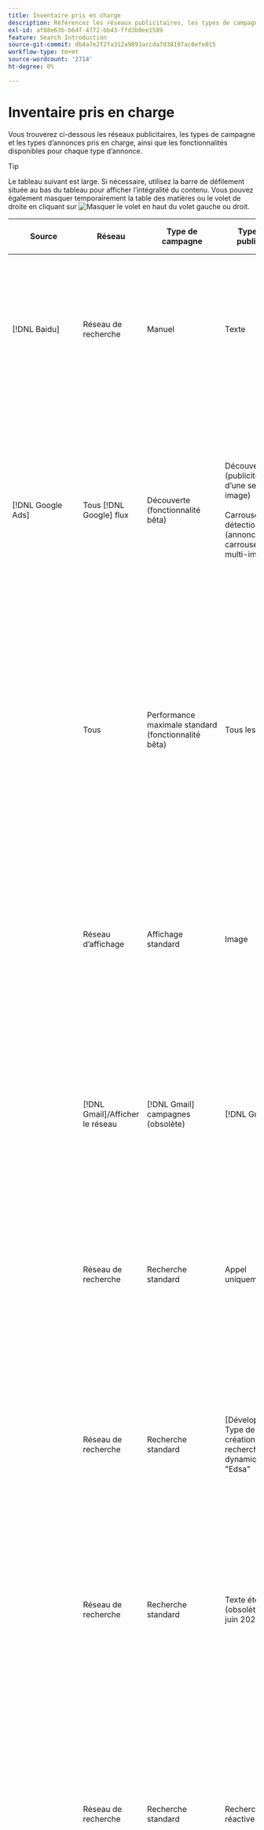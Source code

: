```yaml
---
title: Inventaire pris en charge
description: Référencez les réseaux publicitaires, les types de campagne et les types d’annonces pris en charge.
exl-id: af88e63b-b64f-4772-bb43-ffd3b0ee1589
feature: Search Introduction
source-git-commit: db4a7e2f2fa312a9091accda7d38197ac0efe015
workflow-type: tm+mt
source-wordcount: '2714'
ht-degree: 0%

---
```


# Inventaire pris en charge

Vous trouverez ci-dessous les réseaux publicitaires, les types de campagne et les types d’annonces pris en charge, ainsi que les fonctionnalités disponibles pour chaque type d’annonce.

>[!TIP]
>
>Le tableau suivant est large. Si nécessaire, utilisez la barre de défilement située au bas du tableau pour afficher l’intégralité du contenu. Vous pouvez également masquer temporairement la table des matières ou le volet de droite en cliquant sur ![Masquer le volet](/help/search-social-commerce/assets/hide-pane.png "Masquer le volet") en haut du volet gauche ou droit.

| Source | Réseau | Type de campagne | Type de publicité | Synchronisation et affichage | Créer/modifier | Suivi[^1] | Optimiser | Rapport[^2] | Assistance Adobe Analytics[^3] |
|----|----|----|----|----|----|----|----|----|----|
| [!DNL Baidu] | Réseau de recherche | Manuel | Texte | Automatique via l’API | Utilisation [vues de gestion de campagne](/help/search-social-commerce/campaign-management/campaigns/campaign-management-options.md) et [bulles](/help/search-social-commerce/campaign-management/bulksheets/bulksheet-about.md) | Oui | Campagnes avec stratégie d&#39;offre CPC manuelle uniquement | Données au niveau de la publicité | Données Analytics dans Search, Social et Commerce<br><br>Données au niveau des publicités de Search, Social, &amp; Commerce vers Analytics |
| [!DNL Google Ads] | Tous [!DNL Google] flux | Découverte (fonctionnalité bêta) | Découverte (publicités d’une seule image)<br><br>Carrousel de détection (annonces carrousel multi-images) | Automatique via l’API | — | Oui | Dans les portefeuilles hybrides uniquement<br><br>Les cibles Offres et Stratégie d’offre sont définies au niveau de l’opération, ainsi que les budgets de l’opération, selon le type d’optimisation appliqué. | Données au niveau de la publicité | Données au niveau des publicités pour Search, Social et Commerce [utilisation du code de suivi AMO ID mis à niveau](/help/integrations/analytics/ids.md#amo-id-formats)[^4]<br><br>Données au niveau des publicités de Search, Social, &amp; Commerce vers Analytics |
| | Tous | Performance maximale standard (fonctionnalité bêta) | Tous les types | Automatique via l’API | Créez/modifiez une campagne et téléchargez des ressources publicitaires dans les paramètres de campagne de [!UICONTROL Campaigns] > [!UICONTROL Campaigns]<br><br>Seuls les paramètres requis sont disponibles. Pour les paramètres facultatifs et les groupes de liste, connectez-vous à [!DNL [!DNL Google Ads] Publicités] . | Oui | Dans les portefeuilles hybrides uniquement<br><br>Les cibles de la stratégie d’offre sont définies au niveau de l’opération, ainsi que les budgets de l’opération. | Données au niveau de la campagne<br><br>Les données relatives aux groupes répertoriés ne sont pas disponibles et le réseau publicitaire ne fournit pas de données au niveau de l’annonce. | Données Analytics dans Search, Social et Commerce<br><br>Données au niveau de la campagne, de Search, Social et Commerce à Analytics. Requiert la mise à niveau [Code de suivi AMO ID](/help/integrations/analytics/ids.md#amo-id-formats). |
| | Réseau d’affichage | Affichage standard | Image | Automatique via l’API | Modifier l’URL et l’état uniquement à l’aide de [bulles](/help/search-social-commerce/campaign-management/bulksheets/bulksheet-about.md) | Oui, lorsque vous ajoutez manuellement des balises de suivi des clics aux modèles de suivi dans le réseau publicitaire. | — | Données au niveau de la publicité, mais pas de données d’affichage publicitaire | Données Analytics dans Search, Social et Commerce<br><br>Données au niveau des publicités de Search, Social, &amp; Commerce vers Analytics, mais pas de données d’affichage publicitaire |
| | [!DNL Gmail]/Afficher le réseau | [!DNL Gmail] campagnes (obsolète) | [!DNL Gmail] | — | — | — | — | Données héritées au niveau de la campagne uniquement | Données Analytics héritées dans Search, Social et Commerce<br><br>Données héritées au niveau de la campagne, de Search, Social et Commerce à Analytics |
| | Réseau de recherche | Recherche standard | Appel uniquement | Automatique via l’API | Utilisation [vues de gestion de campagne](/help/search-social-commerce/campaign-management/campaigns/campaign-management-options.md) | Oui, en utilisant le modèle de suivi et le suffixe de page d’entrée au niveau du compte ou en les ajoutant manuellement au niveau de l’annonce dans [!DNL] [!DNL Google Ads] Ads] Manager | — | Impressions et clics au niveau du groupe publicitaire uniquement à partir du réseau publicitaire ; aucune recette | — |
| | Réseau de recherche | Recherche standard | \[Développé\] Type de création de recherche dynamique &quot;Edsa&quot; | Automatique via l’API | Utilisation [vues de gestion de campagne](/help/search-social-commerce/campaign-management/campaigns/campaign-management-options.md) et [bulles](/help/search-social-commerce/campaign-management/bulksheets/bulksheet-about.md) | Oui | Oui<br><br>Pour les groupes publicitaires lorsque la campagne spécifie un domaine de site web, sinon pour les cibles de recherche dynamique. | Données au niveau de la campagne et du groupe publicitaire<br><br>Le réseau publicitaire ne fournit pas de données au niveau de l’annonce. | Données Analytics dans Search, Social et Commerce<br><br>Données au niveau des campagnes et des groupes publicitaires de Search, Social et Commerce vers Analytics |
| | Réseau de recherche | Recherche standard | Texte étendu (obsolète en juin 2022) | Automatique via l’API | Suppression uniquement à l’aide de [vues de gestion de campagne](/help/search-social-commerce/campaign-management/campaigns/campaign-management-options.md), [bulles](/help/search-social-commerce/campaign-management/bulksheets/bulksheet-about.md), et [flux de gestion des stocks](/help/search-social-commerce/campaign-management/inventory-feeds/inventory-feeds-about.md) | Oui | — | Données au niveau de la publicité | Données Analytics dans Search, Social et Commerce<br><br>Données au niveau des publicités de Search, Social, &amp; Commerce vers Analytics |
| | Réseau de recherche | Recherche standard | Recherche réactive | Automatique via l’API | Utilisation [vues de gestion de campagne](/help/search-social-commerce/campaign-management/campaigns/campaign-management-options.md), [bulles](/help/search-social-commerce/campaign-management/bulksheets/bulksheet-about.md), et [flux de gestion des stocks](/help/search-social-commerce/campaign-management/inventory-feeds/inventory-feeds-about.md) | Oui | Oui | Données au niveau de la publicité pour tous les éléments de publicité disponibles<br><br><b>Remarque :</b> [!DNL [!DNL Google Ads] Publicités] ne fournit pas de données sur les combinaisons de texte affichées en tant que publicités, en dehors de ses éditeurs natifs. Pour plus d’informations sur la création de rapports pour chaque combinaison de texte, voir [[!DNL [!DNL Google Ads] Documentation sur les publicités](https://support.google.com/google-ads/answer/7684791). | Données Analytics dans Search, Social et Commerce<br><br>Données au niveau des publicités de Search, Social, &amp; Commerce vers Analytics |
| | Réseau de recherche | Recherche standard (obsolète) | Texte | Automatique via l’API | Modifications de l’état des publicités existantes uniquement à l’aide de [bulles](/help/search-social-commerce/campaign-management/bulksheets/bulksheet-about.md) | Oui | Oui | Données au niveau de la publicité | Données Analytics dans Search, Social et Commerce<br><br>Données au niveau des publicités de Search, Social, &amp; Commerce vers Analytics |
| | Réseau de recherche | Recherche standard | <i>Extension d’annonce :</i><br><br>Lien de site (au niveau du compte, de la campagne et du groupe publicitaire) | Automatique via l’API | Utilisation [vues de gestion de campagne](/help/search-social-commerce/campaign-management/campaigns/campaign-management-options.md) et [bulles](/help/search-social-commerce/campaign-management/bulksheets/bulksheet-about.md) | —<br><br>Les liens de site possèdent un champ &quot;Modèle de suivi&quot;, mais Search, Social et Commerce mappe les clics et les conversions qui en résultent au mot-clé associé, et non au lien de site individuel. | — Search, Social et Commerce ne s’optimise pas pour le lien de site. Au lieu de cela, il optimise le mot-clé associé à la publicité dans laquelle le lien de site est inclus. | —<br><br>Les données relatives au mot-clé associé sont disponibles. Dans [!DNL Google Ads], vous pouvez voir les données de performances au niveau du lien de site sur le [!DNL Campaigns] onglet > [!DNL Ad Extensions] .<br><br>Pour identifier les conversions individuelles générées par un clic sur un lien de site, générez une [Rapport de transaction](/help/search-social-commerce/reports/management/basic-advanced/transaction-report.md). La variable [!UICONTROL Link Type] la valeur de colonne d’un lien de site est <code>sl :&lt;sitelink text=&quot;&quot;></code>, par exemple sl:Voir Offres actives. | Données du mot-clé associé uniquement de Search, Social, &amp; Commerce à Analytics |
| | Réseau de recherche | Recherche standard | <i>Autres extensions d’annonce :</i><br><br>Extension de légende<br><br>Extension d’emplacement<br><br>Extension Phone | Automatique via l’API | Gestion des légendes et des extensions de téléphone à l’aide de [vues de gestion de campagne](/help/search-social-commerce/campaign-management/campaigns/campaign-management-options.md).<br><br>Les extensions d’emplacement ne sont pas disponibles ; les associations d’extension d’emplacement existantes sont synchronisées, mais peuvent uniquement être supprimées. | —<br><br>Les liens de site possèdent un champ &quot;Modèle de suivi&quot;, mais Search, Social et Commerce mappe les clics et les conversions qui en résultent au mot-clé associé, et non au lien de site individuel.<br><br>Les autres types d’extensions d’annonces n’ont pas d’URL à suivre et Search, Social et Commerce ne peut pas leur mapper des données de conversion. | — | —<br><br>[!DNL Google Ads] mappe les clics sur une extension de publicité au mot-clé associé à la publicité dans laquelle l’extension est incluse.<br><br>Les données de clic ou de coût au niveau de l’extension ne sont pas disponibles dans Search, Social et Commerce. Dans [!DNL Google Ads], vous pouvez afficher les coûts et les données de clic au niveau de l’extension sur le [!DNL Campaigns] onglet > [!DNL Ad Extensions] .<br><br>Pour identifier les conversions individuelles générées par un clic sur un lien de site, générez une [Rapport de transaction](/help/search-social-commerce/reports/management/basic-advanced/transaction-report.md). La variable [!UICONTROL Link Type] colonne pour un lien de site est <code>sl :&lt;sitelink text=&quot;&quot;></code>, par exemple sl:Voir Offres actives. | Données du mot-clé associé uniquement de Search, Social, &amp; Commerce à Analytics |
| | Réseau commercial | shopping standard | Shopping produit (type créatif &quot;Produit&quot;) | Automatique via l’API | La copie de la publicité est générée automatiquement pour les groupes de produits du groupe. Modifier l’état de la publicité en utilisant uniquement [bulles](/help/search-social-commerce/campaign-management/bulksheets/bulksheet-about.md) et [flux de gestion des stocks](/help/search-social-commerce/campaign-management/inventory-feeds/inventory-feeds-about.md)<br><br>Vous pouvez créer des campagnes, des groupes publicitaires et des groupes de produits parents, et modifier uniquement leur état à l’aide de la fonction [vues de gestion de campagne](/help/search-social-commerce/campaign-management/campaigns/campaign-management-options.md), [bulles](/help/search-social-commerce/campaign-management/bulksheets/bulksheet-about.md) et [flux de gestion des stocks](/help/search-social-commerce/campaign-management/inventory-feeds/inventory-feeds-about.md). | Oui, lorsque vous ajoutez manuellement des balises de suivi des clics aux modèles de suivi dans le réseau publicitaire. | Oui | Données au niveau des campagnes, des groupes publicitaires et des groupes de produits [!DNL Google Ads] ne fournit pas de données de performances au niveau de l’annonce pour les campagnes d’achat. | Données Analytics dans Search, Social et Commerce<br><br>Données au niveau des campagnes, des groupes publicitaires et des groupes de produits, de Search, Social, &amp; Commerce à Analytics |
| | [!DNL YouTube] | Vidéo | Vidéo | Nécessite [opt-in](/help/search-social-commerce/tools/sync-inventory.md); via l’API<br><br>Informations de base sur les publicités uniquement, sans miniatures | — | Oui, lorsque vous ajoutez manuellement des balises de suivi des clics aux modèles de suivi dans le réseau publicitaire. | Campagnes avec le [!UICONTROL Maximize Conversions] stratégie d’offre dans les portefeuilles hybrides uniquement<br><br>Le portfolio hybride ne doit inclure que [!DNL YouTube] campagnes. | Données au niveau de la campagne et du groupe publicitaire<br><br>Le réseau publicitaire ne fournit pas de données au niveau de l’annonce. | Données Analytics dans Search, Social et Commerce<br><br>Données au niveau des campagnes et des groupes publicitaires de Search, Social et Commerce vers Analytics |
| [!DNL Microsoft Advertising] | Tous | Performance maximale standard (fonctionnalité bêta dans Search, Social et Commerce) | Tous les types | Automatique via l’API | Créer/modifier une campagne sans groupes de ressources dans [!UICONTROL Campaigns] > [!UICONTROL Campaigns].<br><br>Seuls les paramètres requis sont disponibles. Pour les paramètres facultatifs et les groupes de liste, connectez-vous à [!DNL [!DNL Microsoft Advertising] Publicités] . | Oui | Dans les portefeuilles hybrides uniquement<br><br>Les cibles de la stratégie d’offre sont définies au niveau de l’opération, ainsi que les budgets de l’opération. | Données au niveau de la campagne<br><br>Les données relatives aux groupes répertoriés ne sont pas disponibles et le réseau publicitaire ne fournit pas de données au niveau de l’annonce. | — |
|  | Réseau d’audience | Types de campagne d’audience :<br><br>&quot;[!UICONTROL Audience (image)]&quot; et &quot;[!UICONTROL Audience] (feed)&quot;) | Responsive<br><br>Inclut des publicités basées sur des images et des publicités basées sur des flux de produits pour le réseau d’audience uniquement | Automatique via l’API | Utilisation [vues de gestion de campagne](/help/search-social-commerce/campaign-management/campaigns/campaign-management-options.md) et [bulles](/help/search-social-commerce/campaign-management/bulksheets/bulksheet-about.md) | Oui | Oui pour les campagnes CPC (eCPC) améliorées<br><br>Non disponible pour les campagnes CPM | Données au niveau de la publicité | Données Analytics dans Search, Social et Commerce<br><br>Données au niveau des publicités de Search, Social, &amp; Commerce vers Analytics |
|  | Réseau d’audience | [!UICONTROL Audience Video] | Responsive | Automatique via l’API | Vous pouvez créer des campagnes et des groupes d’annonces parents à l’aide de [vues de gestion de campagne](/help/search-social-commerce/campaign-management/campaigns/campaign-management-options.md). | Oui | Oui pour les campagnes CPC (eCPC) améliorées<br><br>Non disponible pour les campagnes CPM | Données au niveau de la publicité | Données Analytics dans Search, Social et Commerce<br><br>Données au niveau des publicités de Search, Social, &amp; Commerce vers Analytics |
|  | Réseau d’audience | [!UICONTROL Audience CTV Video] | Responsive | Automatique via l’API | Vous pouvez créer des campagnes et des groupes d’annonces parents à l’aide de [vues de gestion de campagne](/help/search-social-commerce/campaign-management/campaigns/campaign-management-options.md). | Oui | Oui pour les campagnes CPC (eCPC) améliorées<br><br>Non disponible pour les campagnes CPM | Données au niveau de la publicité | Données Analytics dans Search, Social et Commerce<br><br>Données au niveau des publicités de Search, Social, &amp; Commerce vers Analytics |
| | Réseau d’audience | Rechercher | Publicités textuelles étendues avec &quot;[!DNL Prefer Audience Ad Format]&quot; sélectionné | Automatique via l’API | Utilisation [vues de gestion de campagne](/help/search-social-commerce/campaign-management/campaigns/campaign-management-options.md)<br><br>Pas de prise en charge des extensions d’image | Oui | Oui | Données au niveau de la publicité | Données Analytics dans Search, Social et Commerce<br><br>Données au niveau des publicités de Search, Social, &amp; Commerce vers Analytics |
| | Audience et réseaux de recherche | Marques (fonctionnalité bêta dans Search, Social et Commerce) | Produit | Automatique via l’API | Vous pouvez créer la campagne parente, le groupe d’annonces et les groupes de produits à l’aide de [vues de gestion de campagne](/help/search-social-commerce/campaign-management/campaigns/campaign-management-options.md). | Oui | Oui | Données au niveau du groupe de produits | Données Analytics dans Search, Social et Commerce<br><br>Données au niveau du groupe de produits de Search, Social, &amp; Commerce vers Analytics |
| | [!DNL Microsoft Store] | Boutique d’annonces (fonctionnalité bêta dans Search, Social et Commerce) | Produit | Automatique via l’API a | Vous pouvez créer la campagne parente, le groupe d’annonces et les groupes de produits à l’aide de [vues de gestion de campagne](/help/search-social-commerce/campaign-management/campaigns/campaign-management-options.md). | Oui | Oui pour [!UICONTROL Manual CPC] campagnes. <br><br>Non disponible pour [!UICONTROL Manual CPA] campagnes. | Données au niveau du groupe de produits | Données Analytics dans Search, Social et Commerce<br><br>Données au niveau du groupe de produits de Search, Social, &amp; Commerce vers Analytics |
| | Réseau de recherche | Rechercher | \[Développé\] Recherche dynamique | Automatique via l’API | Utilisation [vues de gestion de campagne](/help/search-social-commerce/campaign-management/campaigns/campaign-management-options.md) et [bulles](/help/search-social-commerce/campaign-management/bulksheets/bulksheet-about.md) | Oui | Oui | Données au niveau de la publicité | Données Analytics dans Search, Social et Commerce<br><br>Données au niveau des publicités de Search, Social, &amp; Commerce vers Analytics |
| | Réseau de recherche | Rechercher | Texte étendu (obsolète en février 2023) | Automatique via l’API | Modifier l’état des publicités existantes uniquement à l’aide de [vues de gestion de campagne](/help/search-social-commerce/campaign-management/campaigns/campaign-management-options.md), [bulles](/help/search-social-commerce/campaign-management/bulksheets/bulksheet-about.md), et [flux de gestion des stocks](/help/search-social-commerce/campaign-management/inventory-feeds/inventory-feeds-about.md) | Oui | Oui | Données au niveau de la publicité | Données Analytics dans Search, Social et Commerce<br><br>Données au niveau des publicités de Search, Social, &amp; Commerce vers Analytics |
| | Réseau de recherche | Rechercher | Multimédia | Automatique via l’API | Utilisation [vues de gestion de campagne](/help/search-social-commerce/campaign-management/campaigns/campaign-management-options.md). Modification de la prise en charge également de l’état et des URL uniquement dans [bulles](/help/search-social-commerce/campaign-management/bulksheets/bulksheet-about.md) | Oui | Oui | Données au niveau de la publicité | Données Analytics dans Search, Social et Commerce<br><br>Données au niveau des publicités de Search, Social, &amp; Commerce vers Analytics |
| | Réseau de recherche | Rechercher | Recherche réactive | Automatique via l’API | Utilisation [vues de gestion de campagne](/help/search-social-commerce/campaign-management/campaigns/campaign-management-options.md), [bulles](/help/search-social-commerce/campaign-management/bulksheets/bulksheet-about.md), et [flux de gestion des stocks](/help/search-social-commerce/campaign-management/inventory-feeds/inventory-feeds-about.md) | Oui | Oui | Données au niveau de la publicité | Données Analytics dans Search, Social et Commerce<br><br>Données au niveau des publicités de Search, Social, &amp; Commerce vers Analytics |
| | Réseau de recherche | Rechercher | Texte standard (obsolète en 2017) | Automatique via l’API | Modifier uniquement à l’aide de [vues de gestion de campagne](/help/search-social-commerce/campaign-management/campaigns/campaign-management-options.md) et [bulles](/help/search-social-commerce/campaign-management/bulksheets/bulksheet-about.md) | Oui | Oui | Données au niveau de la publicité | Données Analytics dans Search, Social et Commerce<br><br>Données au niveau des publicités de Search, Social, &amp; Commerce vers Analytics |
| | Réseau de recherche | Recherche standard | <i>Extension d’annonce :</i><br><br>Lien de site (niveau campagne) | Automatique via l’API | Utilisation [vues de gestion de campagne](/help/search-social-commerce/campaign-management/campaigns/campaign-management-options.md) et [bulles](/help/search-social-commerce/campaign-management/bulksheets/bulksheet-about.md) | —<br><br>Les liens de site au niveau de la campagne ont un &quot;[!UICONTROL Tracking Template]&quot;, mais Search, Social et Commerce associe les clics et les conversions qui en résultent au mot-clé associé, et non au lien du site individuel. | —<br><br>Search, Social et Commerce ne s’optimise pas pour le lien de site. Au lieu de cela, il optimise le mot-clé associé à la publicité dans laquelle le lien de site est inclus. | —<br><br>Les données relatives au mot-clé associé sont disponibles. Pour les données de performances au niveau du lien de site, utilisez [!DNL Microsoft Advertising] éditeur de publicités.<br><br>Pour identifier les conversions individuelles générées par un clic sur un lien de site, générez une [Rapport de transaction](/help/search-social-commerce/reports/management/basic-advanced/transaction-report.md)Rapport. La variable [!UICONTROL Link Type] colonne pour un lien de site est <code>sl :&lt;sitelink text=&quot;&quot;></code>, par exemple sl:Voir Offres actives. | Données du mot-clé associé uniquement de Search, Social, &amp; Commerce à Analytics |
| | Réseau commercial | Standard Shopping | Produit | Automatique via l’API | Lignes de conversion uniquement à l’aide de [vues de gestion de campagne](/help/search-social-commerce/campaign-management/campaigns/campaign-management-options.md) et [bulles](/help/search-social-commerce/campaign-management/bulksheets/bulksheet-about.md); les publicités sont générées automatiquement. Vous pouvez créer la campagne parente, le groupe d’annonces et les groupes de produits à l’aide de [vues de gestion de campagne](/help/search-social-commerce/campaign-management/campaigns/campaign-management-options.md), [bulles](/help/search-social-commerce/campaign-management/bulksheets/bulksheet-about.md), et [flux de gestion des stocks](/help/search-social-commerce/campaign-management/inventory-feeds/inventory-feeds-about.md). | Oui, lorsque vous ajoutez manuellement des balises de suivi des clics aux modèles de suivi dans le réseau publicitaire. | Oui | Données au niveau de la publicité<br><br>Pour identifier les conversions individuelles résultant d’un clic sur une publicité d’achat, générez une [Rapport de transaction](/help/search-social-commerce/reports/management/basic-advanced/transaction-report.md); le [!UICONTROL Link Type] colonne pour une liste de produits est `pla:&lt;product ID&gt;`, par exemple pla:8525822. | Données Analytics dans Search, Social et Commerce<br><br>Données au niveau des publicités de Search, Social, &amp; Commerce vers Analytics |
| | Magasin : shopping intelligent | Smart Shopping (fonctionnalité bêta dans Search, Social et Commerce) | Produit | Automatique via l’API par défaut, mais peut être [opt-out](/help/search-social-commerce/tools/sync-inventory.md) | — | Oui, lorsque vous ajoutez manuellement des balises de suivi des clics aux modèles de suivi dans le réseau publicitaire. | Recherchez des campagnes avec la variable [!UICONTROL Maximize Conversion Value] et [!UICONTROL tROAS] stratégies d’offres dans les portefeuilles hybrides uniquement<br><br>L’objectif ne doit inclure que [!DNL Adobe] et vous devez activer le chargement des objectifs de recherche, de Social et de Commerce vers [!DNL Microsoft Advertising]. | Données au niveau de la publicité<br><br>Pour identifier les conversions individuelles résultant d’un clic sur une publicité d’achat, générez une [Rapport de transaction](/help/search-social-commerce/reports/management/basic-advanced/transaction-report.md); le [!UICONTROL Link Type] colonne pour une liste de produits est `pla:&lt;product ID&gt;`, par exemple pla:8525822. | Données Analytics dans Search, Social et Commerce<br><br>Données au niveau des publicités de Search, Social, &amp; Commerce vers Analytics |
| [!DNL Naver] | Réseau de recherche | Site Web | Texte | —<br><br>Pas de synchronisation, mais vous pouvez répliquer manuellement la structure du compte et charger des mesures de trafic quotidiennes pour l’attribution de création de rapports et de conversion.<br><br>Voir &quot;[Mise en oeuvre [!DNL Naver] comptes de suivi uniquement](/help/search-social-commerce/campaign-management/naver-tracking-only-account-implement.md).&quot; | —<br><br>Vous pouvez répliquer/modifier manuellement la structure du compte à l’aide de [modèles de feuille d’envoi groupé](/help/search-social-commerce/campaign-management/bulksheets/bulksheet-about.md). | Oui, lorsque vous ajoutez des balises de suivi des clics aux paramètres de mots-clés dans le réseau publicitaire. | —<br><br>Aucune enchère | Données au niveau de la publicité | Données Analytics dans Search, Social et Commerce, mais pas inversement |
| [!DNL Pinterest] (La prise en charge des synchronisations a pris fin en 2022) | Réseau de recherche | Campagnes de trafic avec des emplacements de recherche uniquement et groupes publicitaires avec ciblage de mots-clés | Epingle promue | —<br><br>Les informations de compte héritées jusqu’au 21 juillet 2022 sont disponibles en lecture seule. | — | — | — | Impressions et clics au niveau de la publicité hérités uniquement de Pinterest, mais sans recettes, qui ont été synchronisés jusqu’au 21 juillet 2022. | Données Analytics dans Search, Social et Commerce, mais pas inversement |
| [!DNL Yahoo! Display Network] | Réseau d’affichage | Affichage | Bannière, image réactive | Automatique via l’API, mais en lecture seule | — | Oui, lorsque vous ajoutez manuellement des balises de suivi des clics aux modèles de suivi dans le réseau publicitaire. | Campagnes avec [!UICONTROL Manual CPC] stratégie d&#39;enchères uniquement<br><br>La même offre s’applique à toutes les publicités d’un groupe. | Données au niveau de la publicité | Données Analytics dans Search, Social et Commerce<br><br>Données au niveau des publicités de Search, Social, &amp; Commerce vers Analytics |
| | Réseau de recherche | Rechercher | Texte (long et court) | Automatique via l’API | — | Oui, lorsque vous ajoutez manuellement des balises de suivi des clics aux modèles de suivi dans le réseau publicitaire. | Campagnes avec stratégie d&#39;offre CPC manuelle uniquement<br><br>La même offre s’applique à toutes les publicités d’un groupe. | Données au niveau de la publicité | Données Analytics dans Search, Social et Commerce<br><br>Données au niveau des publicités de Search, Social, &amp; Commerce vers Analytics |
| [!DNL Yahoo! Japan Ads] | Réseau de recherche | Recherche sponsorisée | Texte étendu<br><br>(Publicités héritées uniquement ; obsolètes en septembre 2022 au lieu de la recherche réactive) | Automatique via l’API | Supprimer uniquement à l’aide de [vues de gestion de campagne](/help/search-social-commerce/campaign-management/campaigns/campaign-management-options.md), [bulles](/help/search-social-commerce/campaign-management/bulksheets/bulksheet-about.md), et [flux de gestion des stocks](/help/search-social-commerce/campaign-management/inventory-feeds/inventory-feeds-about.md) | Oui | Campagnes avec [!UICONTROL Manual CPC] stratégie d&#39;enchères uniquement | Données au niveau de la publicité | Données Analytics dans Search, Social et Commerce<br><br>Données au niveau des publicités de Search, Social, &amp; Commerce vers Analytics |
| | Réseau de recherche | Recherche sponsorisée | Recherche réactive | Automatique via l’API | — | Oui, lorsque vous ajoutez manuellement des balises de suivi des clics dans le réseau publicitaire | Campagnes avec [!UICONTROL Manual CPC] stratégie d&#39;enchères uniquement | Données au niveau de la publicité | Données Analytics dans Search, Social et Commerce<br><br>Données au niveau des publicités de Search, Social, &amp; Commerce vers Analytics |
| | Réseau de recherche | Recherche sponsorisée | Publicités texte standard (obsolètes en 2017) | Automatique via l’API | Supprimer uniquement à l’aide de [bulles](/help/search-social-commerce/campaign-management/bulksheets/bulksheet-about.md) | Oui | Campagnes avec [!UICONTROL Manual CPC] stratégie d&#39;enchères uniquement | Données au niveau de la publicité | Données Analytics dans Search, Social et Commerce<br><br>Données au niveau des publicités de Search, Social, &amp; Commerce vers Analytics |
| [!DNL Yahoo Native] (La prise en charge des synchronisations a pris fin en 2022) | Réseau natif | Native | Texte | —<br><br>Les informations de compte héritées jusqu’au 10 mars 2022 sont disponibles en lecture seule. | — | — | — | —<br><br>Données héritées au niveau des publicités synchronisées jusqu’au 10 mars 2022. | Données Analytics dans Search, Social et Commerce, mais pas inversement |
| [!DNL Yandex] | Réseau de recherche | Rechercher | Texte | Automatique via l’API | Utilisation [vues de gestion de campagne](/help/search-social-commerce/campaign-management/campaigns/campaign-management-options.md), [bulles](/help/search-social-commerce/campaign-management/bulksheets/bulksheet-about.md), et [flux de gestion des stocks](/help/search-social-commerce/campaign-management/inventory-feeds/inventory-feeds-about.md) | Oui | Campagnes avec stratégie d&#39;offre CPC uniquement | Données au niveau de la publicité | Données Analytics dans Search, Social et Commerce<br><br>Données au niveau des publicités de Search, Social, &amp; Commerce vers Analytics |
| | Réseau d’affichage | Affichage/Contenu | Texte | Automatique via l’API | Utilisation [vues de gestion de campagne](/help/search-social-commerce/campaign-management/campaigns/campaign-management-options.md), [bulles](/help/search-social-commerce/campaign-management/bulksheets/bulksheet-about.md), et [flux de gestion des stocks](/help/search-social-commerce/campaign-management/inventory-feeds/inventory-feeds-about.md) | Oui | Campagnes avec stratégie d&#39;offre CPC uniquement | Données au niveau de la publicité | Données Analytics dans Search, Social et Commerce<br><br>Données au niveau des publicités de Search, Social, &amp; Commerce vers Analytics |

[^1]: pour la plupart des réseaux publicitaires et des types de campagne, lorsque vous activez le paramètre[!UICONTROL EF Redirect]&quot; et &quot;[!UICONTROL Auto Upload]&quot;paramètres de suivi pour une campagne active (définis au niveau de la campagne ou hérités des paramètres du compte), Search, Social &amp; Commerce crée et télécharge automatiquement les URL de suivi pour les composants du groupe publicitaire sur le réseau publicitaire chaque fois qu’il se synchronise avec celui-ci. Dans le cas contraire, vous devez générer les URL de suivi et les ajouter aux paramètres du compte, de la campagne ou du composant de campagne. Voir &quot;[Quand et comment générer des URL de suivi des clics par réseau publicitaire et par objet](/help/search-social-commerce/tracking/click-tracking-ways-to-generate.md).&quot;

[^2]: voir &quot;Types de portefeuille éligibles par stratégie d’offre de campagne&quot; dans le guide d’optimisation disponible dans Search, Social et Commerce.

[^3]: nécessite une intégration avec Adobe Analytics. Voir &quot;[Présentation d’Analytics for Adobe Advertising](https://experienceleague.adobe.com/docs/advertising/integrations/analytics/overview.html).&quot;

[^4]: [!DNL Analytics] Les données sont envoyées à Search, Social et Commerce à l’aide du paramètre de suivi AMO ID mis à niveau (en commençant par `s_kwcid`), quel que soit le format d’AMO ID que vous utilisez normalement pour le compte. Si vous utilisez normalement l’ancienne version de l’AMO ID, nous vous recommandons d’effectuer une mise à niveau vers le nouveau format AMO ID pour une expérience optimale. Cependant, même si vos données de clics/coûts et vos données de recettes sont suivies à l’aide de différents AMO ID, les deux ensembles de données sont entièrement classifiés et agrégés sous la même campagne et le même compte.
